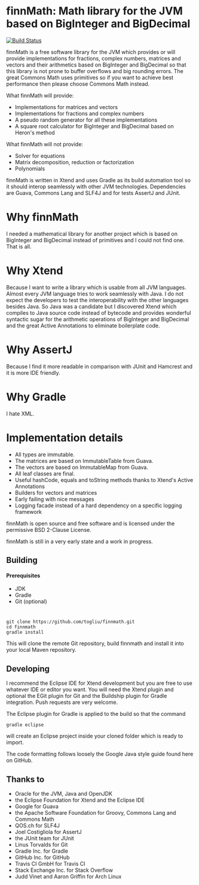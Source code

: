 # finnMath: Math library for the JVM based on BigInteger and BigDecimal

[![Build Status](https://travis-ci.org/togliu/finnmath.svg?branch=master)](https://travis-ci.org/togliu/finnmath)

finnMath is a free software library for the JVM which provides or will provide implementations for fractions, 
complex numbers, matrices and vectors and their arithmetics based on BigInteger and BigDecimal so that this 
library is not prone to buffer overflows and big rounding errors. The great Commons Math uses primitives 
so if you want to achieve best performance then please choose Commons Math instead.

What finnMath will provide:
* Implementations for matrices and vectors
* Implementations for fractions and complex numbers
* A pseudo random generator for all these implementations
* A square root calculator for BigInteger and BigDecimal based on Heron's method

What finnMath will not provide:
* Solver for equations
* Matrix decomposition, reduction or factorization
* Polynomials

finnMath is written in Xtend and uses Gradle as its build automation tool so it should interop 
seamlessly with other JVM technologies. 
Dependencies are Guava, Commons Lang and SLF4J and for tests AssertJ and JUnit.

# Why finnMath
I needed a mathematical library for another project which is based on BigInteger and BigDecimal instead of primitives 
and I could not find one. That is all.

# Why Xtend
Because I want to write a library which is usable from all JVM languages. Almost every JVM language tries to 
work seamlessly with Java. I do not expect the developers to test the interoperability with the other languages 
besides Java. So Java was a candidate but I discovered Xtend which compiles to Java source code instead of bytecode 
and provides wonderful syntactic sugar for the arithmetic operations of BigInteger and BigDecimal and the great 
Active Annotations to eliminate boilerplate code. 

# Why AssertJ
Because I find it more readable in comparison with JUnit and Hamcrest and it is more IDE friendly.

# Why Gradle
I hate XML.

# Implementation details
* All types are immutable.
* The matrices are based on ImmutableTable from Guava.
* The vectors are based on ImmutableMap from Guava.
* All leaf classes are final.
* Useful hashCode, equals and toString methods thanks to Xtend's Active Annotations
* Builders for vectors and matrices
* Early failing with nice messages
* Logging facade instead of a hard dependency on a specific logging framework

finnMath is open source and free software and is licensed under the permissive BSD 2-Clause License.

finnMath is still in a very early state and a work in progress.

## Building

#### Prerequisites
* JDK
* Gradle
* Git (optional)
#
	git clone https://github.com/togliu/finnmath.git
	cd finnmath
	gradle install

This will clone the remote Git repository, build finnmath and install it into your local Maven repository.

## Developing

I recommend the Eclipse IDE for Xtend development but you are free to use whatever IDE or editor you want.
You will need the Xtend plugin and optional the EGit plugin for Git and the Buildship plugin for Gradle
integration. Push requests are very welcome.

The Eclipse plugin for Gradle is applied to the build so that the command

    gradle eclipse

will create an Eclipse project inside your cloned folder which is ready to import.

The code formatting follows loosely the Google Java style guide found here on GitHub.    

## Thanks to
* Oracle for the JVM, Java and OpenJDK
* the Eclipse Foundation for Xtend and the Eclipse IDE
* Google for Guava
* the Apache Software Foundation for Groovy, Commons Lang and Commons Math
* QOS.ch for SLF4J 
* Joel Costigliola for AssertJ
* the JUnit team for JUnit
* Linus Torvalds for Git
* Gradle Inc. for Gradle
* GitHub Inc. for GitHub
* Travis CI GmbH for Travis CI
* Stack Exchange Inc. for Stack Overflow
* Judd Vinet and Aaron Griffin for Arch Linux

